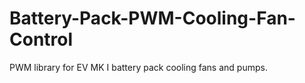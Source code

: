 # Battery-Pack-PWM-Cooling-Fan-Control
PWM library for EV MK I battery pack cooling fans and pumps.
